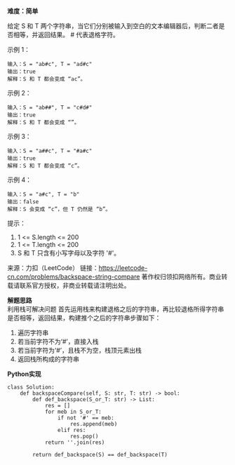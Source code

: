 **难度：简单**    

给定 S 和 T 两个字符串，当它们分别被输入到空白的文本编辑器后，判断二者是否相等，并返回结果。 # 代表退格字符。

示例 1：
```
输入：S = "ab#c", T = "ad#c"
输出：true
解释：S 和 T 都会变成 “ac”。
```

示例 2：
```
输入：S = "ab##", T = "c#d#"
输出：true
解释：S 和 T 都会变成 “”。
```

示例 3：
```
输入：S = "a##c", T = "#a#c"
输出：true
解释：S 和 T 都会变成 “c”。
```

示例 4：
```
输入：S = "a#c", T = "b"
输出：false
解释：S 会变成 “c”，但 T 仍然是 “b”。
```
 
提示：
1. 1 <= S.length <= 200
2. 1 <= T.length <= 200
3. S 和 T 只含有小写字母以及字符 '#'。

来源：力扣（LeetCode）
链接：https://leetcode-cn.com/problems/backspace-string-compare
著作权归领扣网络所有。商业转载请联系官方授权，非商业转载请注明出处。  

**解题思路**  
利用栈可解决问题
首先运用栈来构建退格之后的字符串，再比较退格所得字符串是否相等，返回结果，构建推个之后的字符串步骤如下：
1. 遍历字符串
2. 若当前字符不为‘#’，直接入栈
3. 若当前字符为‘#’，且栈不为空，栈顶元素出栈
4. 返回栈所构成的字符串  

**Python实现**  
```
class Solution:
    def backspaceCompare(self, S: str, T: str) -> bool:
        def def_backspace(S_or_T: str) -> List:
            res = []
            for meb in S_or_T:
                if not '#' == meb:
                    res.append(meb)
                elif res:
                    res.pop()
            return ''.join(res)

        return def_backspace(S) == def_backspace(T)
```
